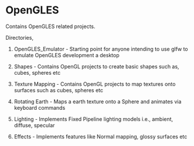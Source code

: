 # OpenGLES
Contains OpenGLES related projects.

Directories,

1) OpenGLES_Emulator -  Starting point for anyone intending to use glfw 
                        to emulate OpenGLES development a desktop

2) Shapes   	     -  Contains OpenGL projects to create basic shapes 
		        such as, cubes, spheres etc
		    
3) Texture Mapping   -  Contains OpenGL projects to map textures onto 
		        surfaces such as cubes, spheres etc
		    	
4) Rotating Earth    -  Maps a earth texture onto a Sphere and animates 
                        via keyboard commands
		    	 
5) Lighting	     -  Implements Fixed Pipeline lighting models 
		        i.e., ambient, diffuse, specular 

6) Effects	     -  Implements features like Normal mapping, glossy 
			surfaces etc	
